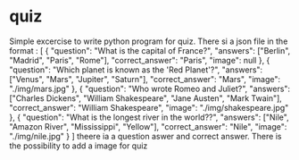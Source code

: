 # quiz
Simple excercise to write python program for quiz.
There si a json file in the format :
[
 {
    "question": "What is the capital of France?",
    "answers": ["Berlin", "Madrid", "Paris", "Rome"],
    "correct_answer": "Paris",
    "image": null
  },
  {
    "question": "Which planet is known as the 'Red Planet'?",
    "answers": ["Venus", "Mars", "Jupiter", "Saturn"],
    "correct_answer": "Mars",
    "image": "./img/mars.jpg"
  },
  {
    "question": "Who wrote Romeo and Juliet?",
    "answers": ["Charles Dickens", "William Shakespeare", "Jane Austen", "Mark Twain"],
    "correct_answer": "William Shakespeare",
    "image": "./img/shakespeare.jpg"
  },
  {
    "question": "What is the longest river in the world??",
    "answers": ["Nile", "Amazon River", "Mississippi", "Yellow"],
    "correct_answer": "Nile",
    "image": "./img/nile.jpg"
  }
]
theere ia a question aswer and correct answer. There is the possibility to add a image for quiz
